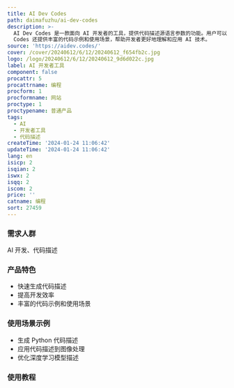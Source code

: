 ```yaml
---
title: AI Dev Codes
path: daimafuzhu/ai-dev-codes
description: >-
  AI Dev Codes 是一款面向 AI 开发者的工具，提供代码描述源语言参数的功能。用户可以通过该工具快速生成代码描述，提高开发效率。AI Dev
  Codes 还提供丰富的代码示例和使用场景，帮助开发者更好地理解和应用 AI 技术。
source: 'https://aidev.codes/'
cover: /cover/20240612/6/12/20240612_f654fb2c.jpg
logo: /logo/20240612/6/12/20240612_9d6d022c.jpg
label: AI 开发者工具
component: false
procattr: 5
procattrname: 编程
procform: 1
procformname: 网站
proctype: 1
proctypename: 普通产品
tags:
  - AI
  - 开发者工具
  - 代码描述
createTime: '2024-01-24 11:06:42'
updateTime: '2024-01-24 11:06:42'
lang: en
isicp: 2
isqian: 2
iswx: 2
isqq: 2
iscom: 2
price: ''
catname: 编程
sort: 27459
---
```




### 需求人群
AI 开发、代码描述

### 产品特色
- 快速生成代码描述
- 提高开发效率
- 丰富的代码示例和使用场景

### 使用场景示例
- 生成 Python 代码描述
- 应用代码描述到图像处理
- 优化深度学习模型描述

### 使用教程


  
